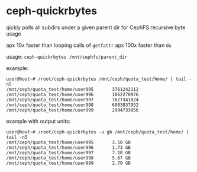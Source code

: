 # ceph-quickrbytes

qickly polls all subdirs under a given parent dir for CephFS recursive byte usage 

apx 10x faster than looping calls of `getfattr`
apx 100x faster than `du`

usage:
`ceph-quickrbytes /mnt/cephfs/parent_dir`

example:

    user@host~# /root/ceph-quickrbytes /mnt/ceph/quota_test/home/ | tail -n5
    /mnt/ceph/quota_test/home/user995       3761242112
    /mnt/ceph/quota_test/home/user996       1862270976
    /mnt/ceph/quota_test/home/user997       7627341824
    /mnt/ceph/quota_test/home/user998       6083837952
    /mnt/ceph/quota_test/home/user999       2994733056


example with output units:

    user@host~# /root/ceph-quickrbytes -u gb /mnt/ceph/quota_test/home/ | tail -n5
    /mnt/ceph/quota_test/home/user995       3.50 GB
    /mnt/ceph/quota_test/home/user996       1.73 GB
    /mnt/ceph/quota_test/home/user997       7.10 GB
    /mnt/ceph/quota_test/home/user998       5.67 GB
    /mnt/ceph/quota_test/home/user999       2.79 GB


